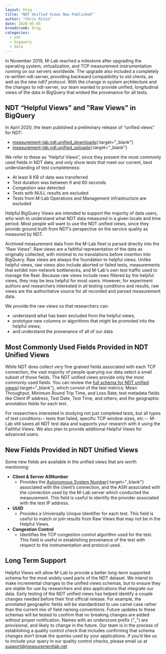 ```yaml
---
layout: blog
title: "NDT Unified Views Now Published"
author: "Chris Ritzo"
date: 2020-05-05
breadcrumb: blog
categories:
  - ndt
  - bigquery
  - data
---
```


In November 2019, M-Lab reached a milestone after upgrading the operating system, virtualization, and TCP measurement instrumentation running on our servers worldwide. The upgrade also included a completely re-written ndt-server, providing backward compatibility to old clients, as well as the new ndt7 protocol. With the change in system architecture and the changes to ndt-server, our team wanted to provide unified, longitudinal views of the data in BigQuery that embed the provenance for all tests.<!--more-->

## NDT “Helpful Views” and "Raw Views" in BigQuery

In April 2020, the team published a preliminary release of “unified views” for NDT:

* [measurement-lab.ndt.unified_downloads](https://console.cloud.google.com/bigquery?project=measurement-lab&p=measurement-lab&d=ndt&t=unified_downloads&page=table){:target="_blank"}
* [measurement-lab.ndt.unified_uploads](https://console.cloud.google.com/bigquery?project=measurement-lab&p=measurement-lab&d=ndt&t=unified_uploads&page=table){:target="_blank"}

We refer to these as “Helpful Views”, since they present the most commonly used fields in NDT data, and only show tests that meet our current, best understanding of test completeness:

* At least 8 KB of data was transferred
* Test duration was between 9 and 60 seconds
* Congestion was detected
* Tests with NULL results are excluded
* Tests from M-Lab Operations and Management infrastructure are excluded

Helpful BigQuery Views are intended to support the majority of data users, who wish to understand what NDT data measured in a given locale and time period. Most people will want to use the NDT unified views, since they provide ground truth from NDT’s perspective on the service quality as measured by NDT.

Archived measurement data from the M-Lab fleet is parsed directly into the "Raw Views". Raw views are a faithful representation of the data as originally collected, with minimal to no translations before insertion into BigQuery. Raw views are always the foundation to helpful views. Unlike helpful views, raw views also include aborted or failed tests, measurements that exhibit non-network bottlenecks, and M-Lab's own test traffic used to manage the fleet. Because raw views include rows filtered by the helpful views, they may be less helpful for most users. However, for experiment authors and researchers interested in all testing conditions and results, raw views are the authoritative source for all recorded and parsed measurement data.

We provide the raw views so that researchers can:

* understand what has been excluded from the helpful views;
* prototype new columns or algorithms that might be promoted into the helpful views;
* and understand the provenance of all of our data

## Most Commonly Used Fields Provided in NDT Unified Views

While NDT does collect very fine grained fields associated with each TCP connection, the vast majority of people querying our data select a small subset of those fields. The NDT unified views provide only the most commonly used fields. You can review the [full schema for NDT unified views](https://console.cloud.google.com/bigquery?project=measurement-lab&p=measurement-lab&d=ndt&t=unified_downloads&page=table){:target="_blank"}, which consist of the test metrics: Mean Throughput, Minimum Round Trip Time, and Loss Rate; test metadata fields like Client IP address, Test Date, Test Time, and others; and the geographic annotation fields for each test.

For researchers interested in studying not just completed tests, but all types of test conditions-- tests that failed, specific TCP window sizes, etc.-- M-Lab still saves all NDT test data and supports your research with it using the Faithful Views. We also plan to provide additional Helpful Views for advanced users.

## New Fields Provided in NDT Unified Views

Some new fields are available in the unified views that are worth mentioning:

* **Client & Server ASNumber**
  * Provides the [Autonomous System Number](https://en.wikipedia.org/wiki/Autonomous_system_(Internet)){:target="_blank"} associated with the client’s connection, and the ASN associated with the connection used by the M-Lab server which conducted the measurement. This field is useful to identify the provider associated with the test IP address.
* **UUID**
  * Provides a Universally Unique Identifier for each test. This field is useful to match or join results from Raw Views that may not be in the Helpful Views.
* **Congestion Control**
  * Identifies the TCP congestion control algorithm used for the test. This field is useful in establishing provenance of the test with respect to the instrumentation and protocol used.

## Long Term Support

Helpful Views will allow M-Lab to provide a better long-term supported schema for the most widely used parts of the NDT dataset. We intend to make incremental changes to the unified views schemas, but to ensure they are stable for use by researchers and also applications that integrate our data. Early testing of the NDT unified views has helped identify a couple changes needed before their first official release. For example, the annotated geographic fields will be standardized to use camel case rather than the current mix of field naming conventions. Future updates to these schemas will be tested to confirm that no breaking changes are added without proper notification.  Names with an underscore prefix ("_") are provisional, and likely to change in the future.  Our team is in the process of establishing a quality control check that includes confirming that schema changes don’t break the queries used by your applications. If you’d like us to include your query in our quality control checks, please email us at support@measurementlab.net
